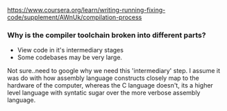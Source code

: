 https://www.coursera.org/learn/writing-running-fixing-code/supplement/AWnUk/compilation-process


### Why is the compiler toolchain broken into different parts?
- View code in it's intermediary stages
- Some codebases may be very large.

Not sure..need to google why we need this 'intermediary' step. I assume it was do with how assembly
language constructs closely map to the hardware of the computer, whereas the C language doesn't, its a higher
level language with syntatic sugar over the more verbose assembly language.
